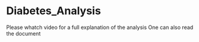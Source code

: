 # Diabetes_Analysis
Please whatch video for a full explanation of the analysis 
One can also read the document
